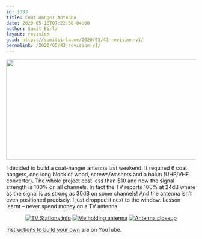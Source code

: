 ```yaml
---
id: 1333
title: Coat Hanger Antenna
date: 2020-05-16T07:22:50-04:00
author: Sumit Birla
layout: revision
guid: https://sumitbirla.me/2020/05/43-revision-v1/
permalink: /2020/05/43-revision-v1/
---
```

<a href="http://sumit.tampahost.net/2008/08/coat-hanger-antenna/antenna2/" rel="attachment wp-att-329"><img class="size-full wp-image-329 alignleft" title="Coathanger Antenna" src="http://sumit.tampahost.net/wp-content/uploads/2008/08/antenna2.jpg" alt="" width="692" height="266" srcset="https://sumitbirla.me/wp-content/uploads/2008/08/antenna2.jpg 692w, https://sumitbirla.me/wp-content/uploads/2008/08/antenna2-300x115.jpg 300w" sizes="(max-width: 692px) 100vw, 692px" /></a>

I decided to build a coat-hanger antenna last weekend. It required 6 coat hangers, one long block of wood, screws/washers and a balun (UHF/VHF converter). The whole project cost less than $10 and now the signal strength is 100% on all channels. In fact the TV reports 100% at 24dB where as the signal is as strong as 30dB on some channels! And the antenna isn&#8217;t even positioned precisely. I just dropped it next to the window. Lesson learnt &#8211; never spend money on a TV antenna.

<div style="text-align: center;">
  <a href="http://sumit-old.tampahost.net/photo/display.php?img=/images/Radar-Digital2.png"><img src="http://sumit-old.tampahost.net/images/antenna3_sm.png" alt="TV Stations info" /></a>&nbsp;<a href="http://sumit-old.tampahost.net/photo/display.php?img=/images/antenna.jpg"><img src="http://sumit-old.tampahost.net/images/antenna_sm.jpg" alt="Me holding antenna" /></a>&nbsp;<a href="http://sumit-old.tampahost.net/photo/display.php?img=/images/antenna2.jpg"><img src="http://sumit-old.tampahost.net/images/antenna2_sm.jpg" alt="Antenna closeup" /></a>
</div>

<div style="text-align: center;">
</div>

[Instructions to build your own](http://in.youtube.com/watch?v=EWQhlmJTMzw)&nbsp;are on YouTube.